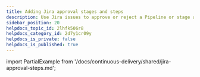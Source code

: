 ```yaml
---
title: Adding Jira approval stages and steps
description: Use Jira issues to approve or reject a Pipeline or stage at any point in its execution.
sidebar_position: 20
helpdocs_topic_id: 2lhfk506r8
helpdocs_category_id: 2d7y1cr09y
helpdocs_is_private: false
helpdocs_is_published: true
---
```


import PartialExample from '/docs/continuous-delivery/shared/jira-approval-steps.md';

<PartialExample name="jira-approval" />